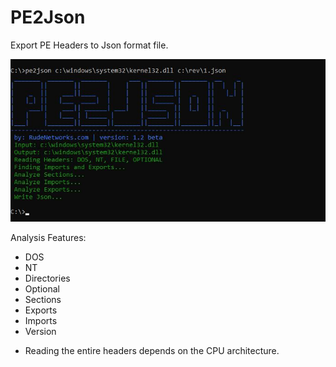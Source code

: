 # PE2Json
Export PE Headers to Json format file.

![PE2Json](https://github.com/proxytype/PE2Json/blob/main/pe2json.JPG)

Analysis Features:

- DOS
- NT
- Directories
- Optional
- Sections
- Exports
- Imports
- Version

* Reading the entire headers depends on the CPU architecture.
